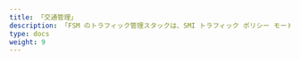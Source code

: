 ```yaml
---
title: 「交通管理」
description: 「FSM のトラフィック管理スタックは、SMI トラフィック ポリシー モードと permissive トラフィック ポリシー モードという 2 つの異なるトラフィック ポリシー モードをサポートしています。トラフィック ポリシー モードは、FSM がサービス メッシュ内のポッド間でアプリケーション トラフィックをルーティングする方法を決定します。さらに、イングレスおよびイーグレス機能 クラスタへの、およびクラスタからの外部アクセスをそれぞれ許可します。」
type: docs
weight: 9
---
```

